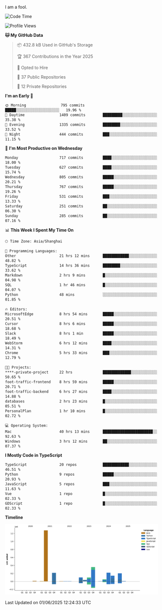 I am a fool.

<!--START_SECTION:waka-->
![Code Time](http://img.shields.io/badge/Code%20Time-3%2C103%20hrs%2041%20mins-blue)

![Profile Views](http://img.shields.io/badge/Profile%20Views-4-blue)

**🐱 My GitHub Data** 

> 📦 432.8 kB Used in GitHub's Storage 
 > 
> 🏆 367 Contributions in the Year 2025
 > 
> 💼 Opted to Hire
 > 
> 📜 37 Public Repositories 
 > 
> 🔑 12 Private Repositories 
 > 
**I'm an Early 🐤** 

```text
🌞 Morning                795 commits         █████░░░░░░░░░░░░░░░░░░░░   19.96 % 
🌆 Daytime                1409 commits        █████████░░░░░░░░░░░░░░░░   35.38 % 
🌃 Evening                1335 commits        ████████░░░░░░░░░░░░░░░░░   33.52 % 
🌙 Night                  444 commits         ███░░░░░░░░░░░░░░░░░░░░░░   11.15 % 
```
📅 **I'm Most Productive on Wednesday** 

```text
Monday                   717 commits         ████░░░░░░░░░░░░░░░░░░░░░   18.00 % 
Tuesday                  627 commits         ████░░░░░░░░░░░░░░░░░░░░░   15.74 % 
Wednesday                805 commits         █████░░░░░░░░░░░░░░░░░░░░   20.21 % 
Thursday                 767 commits         █████░░░░░░░░░░░░░░░░░░░░   19.26 % 
Friday                   531 commits         ███░░░░░░░░░░░░░░░░░░░░░░   13.33 % 
Saturday                 251 commits         ██░░░░░░░░░░░░░░░░░░░░░░░   06.30 % 
Sunday                   285 commits         ██░░░░░░░░░░░░░░░░░░░░░░░   07.16 % 
```


📊 **This Week I Spent My Time On** 

```text
🕑︎ Time Zone: Asia/Shanghai

💬 Programming Languages: 
Other                    21 hrs 12 mins      ████████████░░░░░░░░░░░░░   48.82 % 
TypeScript               14 hrs 36 mins      ████████░░░░░░░░░░░░░░░░░   33.62 % 
Markdown                 2 hrs 9 mins        █░░░░░░░░░░░░░░░░░░░░░░░░   04.98 % 
SQL                      1 hr 46 mins        █░░░░░░░░░░░░░░░░░░░░░░░░   04.07 % 
Python                   48 mins             ░░░░░░░░░░░░░░░░░░░░░░░░░   01.85 % 

🔥 Editors: 
MicrosoftEdge            8 hrs 54 mins       █████░░░░░░░░░░░░░░░░░░░░   20.51 % 
Cursor                   8 hrs 6 mins        █████░░░░░░░░░░░░░░░░░░░░   18.68 % 
Slack                    8 hrs 1 min         █████░░░░░░░░░░░░░░░░░░░░   18.49 % 
WebStorm                 6 hrs 12 mins       ████░░░░░░░░░░░░░░░░░░░░░   14.31 % 
Chrome                   5 hrs 33 mins       ███░░░░░░░░░░░░░░░░░░░░░░   12.79 % 

🐱‍💻 Projects: 
****-private-project     22 hrs              █████████████░░░░░░░░░░░░   50.65 % 
foot-traffic-frontend    8 hrs 59 mins       █████░░░░░░░░░░░░░░░░░░░░   20.71 % 
foot-traffic-backend     6 hrs 27 mins       ████░░░░░░░░░░░░░░░░░░░░░   14.88 % 
databases                2 hrs 23 mins       █░░░░░░░░░░░░░░░░░░░░░░░░   05.51 % 
PersonalPlan             1 hr 10 mins        █░░░░░░░░░░░░░░░░░░░░░░░░   02.72 % 

💻 Operating System: 
Mac                      40 hrs 13 mins      ███████████████████████░░   92.63 % 
Windows                  3 hrs 12 mins       ██░░░░░░░░░░░░░░░░░░░░░░░   07.37 % 
```

**I Mostly Code in TypeScript** 

```text
TypeScript               20 repos            ████████████░░░░░░░░░░░░░   46.51 % 
Python                   9 repos             █████░░░░░░░░░░░░░░░░░░░░   20.93 % 
JavaScript               5 repos             ███░░░░░░░░░░░░░░░░░░░░░░   11.63 % 
Vue                      1 repo              █░░░░░░░░░░░░░░░░░░░░░░░░   02.33 % 
GDScript                 1 repo              █░░░░░░░░░░░░░░░░░░░░░░░░   02.33 % 
```



**Timeline**

![Lines of Code chart](https://raw.githubusercontent.com/VeejaLiu/VeejaLiu/master/assets/bar_graph.png)


 Last Updated on 01/06/2025 12:24:33 UTC
<!--END_SECTION:waka-->
